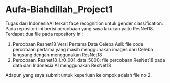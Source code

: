 # Aufa-Biahdillah_Project1
Tugas dari IndonesiaAI terkait face recognition untuk gender classification. Pada repositori ini berisi percobaan yang saya lakukan yaitu ResNet18. Terdapat dua file pada repository ini:
1. Percobaan Resnet18 Versi Pertama Data Celeba Asli: file code percobaan pertama yang masih menggunakan images dari Celeba langsung dengan menggunakan ResNet18
2. Percobaan_Resnet18_Lr0_001_data_5000: file percobaan ResNet18 pada data dari Indonesia AI menggunakan ResNet18

Adapun yang saya submit untuk keperluan kelompok adalah file no 2.
